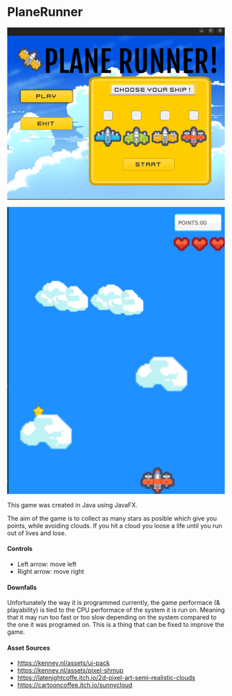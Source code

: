 # PlaneRunner

![ScreenShot](MainMenu.png)

![ScreenShot](GamePlay.png)

This game was created in Java using JavaFX.

The aim of the game is to collect as many stars as posible which give you points, while avoiding clouds. If you hit a cloud you loose a life until you run out of lives and lose. 

#### Controls
* Left arrow: move left
* Right arrow: move right

#### Downfalls
Unfortunately the way it is programmed currently, the game performace (& playability) is tied to the CPU performace of the system it is run on. Meaning that it may run too fast or too slow depending on the system compared to the one it was programed on. This is a thing that can be fixed to improve the game.

#### Asset Sources
* https://kenney.nl/assets/ui-pack
* https://kenney.nl/assets/pixel-shmup
* https://latenightcoffe.itch.io/2d-pixel-art-semi-realistic-clouds
* https://cartooncoffee.itch.io/sunnycloud
